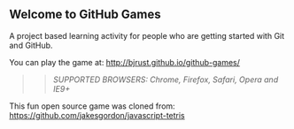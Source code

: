 ## Welcome to GitHub Games

A project based learning activity for people who are getting started with Git and GitHub.

You can play the game at: http://bjrust.github.io/github-games/

>> _*SUPPORTED BROWSERS*: Chrome, Firefox, Safari, Opera and IE9+_

This fun open source game was cloned from: https://github.com/jakesgordon/javascript-tetris
